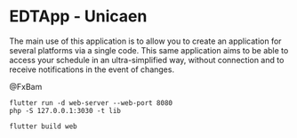 # EDTApp - Unicaen

The main use of this application is to allow you to create an application for several platforms via a single code. This same application aims to be able to access your schedule in an ultra-simplified way, without connection and to receive notifications in the event of changes.

@FxBam


```
flutter run -d web-server --web-port 8080
php -S 127.0.0.1:3030 -t lib
```

```
flutter build web
```

